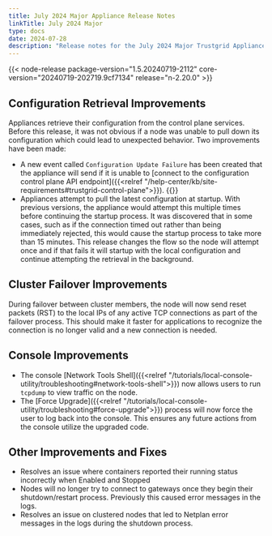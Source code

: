 ```yaml
---
title: July 2024 Major Appliance Release Notes
linkTitle: July 2024 Major
type: docs
date: 2024-07-28
description: "Release notes for the July 2024 Major Trustgrid Appliance release"
---
```

{{< node-release package-version="1.5.20240719-2112" core-version="20240719-202719.9cf7134" release="n-2.20.0" >}}
## Configuration Retrieval Improvements
Appliances retrieve their configuration from the control plane services. Before this release, it was not obvious if a node was unable to pull down its configuration which could lead to unexpected behavior.  Two improvements have been made:
- A new event called `Configuration Update Failure` has been created that the appliance will send if it is unable to [connect to the configuration control plane API endpoint]({{<relref "/help-center/kb/site-requirements#trustgrid-control-plane">}}). {{<tgimg src="config-update-fail.png" caption="Example Configuration Update Failure event">}}
- Appliances attempt to pull the latest configuration at startup. With previous versions, the appliance would attempt this multiple times before continuing the startup process. It was discovered that in some cases, such as if the connection timed out rather than being immediately rejected, this would cause the startup process to take more than 15 minutes. This release changes the flow so the node will attempt once and if that fails it will startup with the local configuration and continue attempting the retrieval in the background.

## Cluster Failover Improvements
During failover between cluster members, the node will now send reset packets (RST) to the local IPs of any active TCP connections as part of the failover process. This should make it faster for applications to recognize the connection is no longer valid and a new connection is needed. 

## Console Improvements
- The console [Network Tools Shell]({{<relref "/tutorials/local-console-utility/troubleshooting#network-tools-shell">}}) now allows users to run `tcpdump` to view traffic on the node.
- The [Force Upgrade]({{<relref "/tutorials/local-console-utility/troubleshooting#force-upgrade">}}) process will now force the user to log back into the console. This ensures any future actions from the console utilize the upgraded code.

## Other Improvements and Fixes
- Resolves an issue where containers reported their running status incorrectly when Enabled and Stopped
- Nodes will no longer try to connect to gateways once they begin their shutdown/restart process. Previously this caused error messages in the logs.
- Resolves an issue on clustered nodes that led to Netplan error messages in the logs during the shutdown process.
